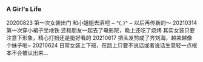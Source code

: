 ### A Girl's Life
20200823
第一次女装出门
和小姐姐去酒吧
~ ^(*_*)^ ~
以后再传新的～
20210314
第一次穿小裙子坐地铁
还和朋友一起去了电影院，晚上还吃了烧烤
其实女装只要注意下形象，精心打扮还是挺好看的
20210617
把头发剪成了齐刘海，越来越像个妹子啦~
20210624
日常女装上下班，在路上只要不说话或者说话生意轻一点根本不会被认出来...
